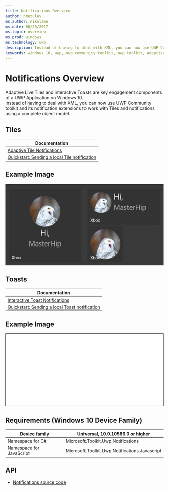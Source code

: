 ```yaml
---
title: Notifications Overview 
author: nmetulev
ms.author: nikolame
ms.date: 08/20/2017
ms.topic: overview
ms.prod: windows
ms.technology: uwp
description: Instead of having to deal with XML, you can now use UWP Community toolkit and its notification extensions to work with Tiles and notifications using a complete object model.
keywords: windows 10, uwp, uwp community toolkit, uwp toolkit, adaptive live tiles, interactive toast, tiles, notifications
---
```


# Notifications Overview 

Adaptive Live Tiles and interactive Toasts are key engagement components of a UWP Application on Windows 10.  
Instead of having to deal with XML, you can now use UWP Community toolkit and its notification extensions to work with Tiles and notifications using a complete object model.

## Tiles

| Documentation |
| --- |
| [Adaptive Tile Notifications](https://blogs.msdn.microsoft.com/tiles_and_toasts/2015/06/30/adaptive-tile-templates-schema-and-documentation/) |
| [Quickstart: Sending a local Tile notification](https://blogs.msdn.microsoft.com/tiles_and_toasts/2015/10/05/quickstart-sending-a-local-tile-notification-in-windows-10/) |



## Example Image

![LiveTile](../resources/images/Notifications-LiveTile.gif "LiveTile")

## Toasts

| Documentation |
| --- |
| [Interactive Toast Notifications](https://blogs.msdn.microsoft.com/tiles_and_toasts/2015/07/02/adaptive-and-interactive-toast-notifications-for-windows-10/) |
| [Quickstart: Sending a local Toast notification](https://blogs.msdn.microsoft.com/tiles_and_toasts/2015/07/08/quickstart-sending-a-local-toast-notification-and-handling-activations-from-it-windows-10/) |

## Example Image

![Toast](../resources/images/Notifications-PopToast.gif "Toast")

## Requirements (Windows 10 Device Family)

| [Device family](http://go.microsoft.com/fwlink/p/?LinkID=526370) | Universal, 10.0.10586.0 or higher |
| --- | --- |
| Namespace for C# | Microsoft.Toolkit.Uwp.Notifications |
| Namespace for JavaScript | Microsoft.Toolkit.Uwp.Notifications.Javascript |

## API

* [Notifications source code](https://github.com/Microsoft/UWPCommunityToolkit/tree/master/Notifications/Microsoft.Toolkit.Uwp.Notifications.UWP)
